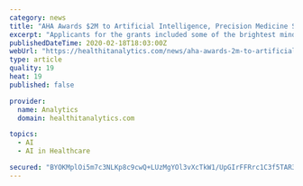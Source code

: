 ```yaml
---
category: news
title: "AHA Awards $2M to Artificial Intelligence, Precision Medicine Studies"
excerpt: "Applicants for the grants included some of the brightest minds in the fields of artificial intelligence, machine learning ... who will receive $1 million over four years for a project using AI on dual antiplatelet therapy duration. Andrew McCulloch, PhD, of the University of California San Diego, will receive $200,000 over two years for ..."
publishedDateTime: 2020-02-18T18:03:00Z
webUrl: "https://healthitanalytics.com/news/aha-awards-2m-to-artificial-intelligence-precision-medicine-studies"
type: article
quality: 19
heat: 19
published: false

provider:
  name: Analytics
  domain: healthitanalytics.com

topics:
  - AI
  - AI in Healthcare

secured: "BYOKMplOi5m7c3NLKp8c9cwQ+LUzMgYOl3vXcTkW1/UpGIrFFRrc1C3f5TAR3cHG2IoQ33LBLUdcyJ8nROIoNEe2gOzbzS2LciDVJ9jPIAGeZiuU1eBQ7KD8KblizgPJmqFBnvTWNEZ0tZCenMp+COSl4tRL/WWC4Lmhq1TtFiqGKl7oK8EEwNskaybukCy9QnibWzHxuqMoMm6rhU/SrO9C3ZFiIMx0LS8hR4hS6UduTn6Zc4ZXI8TxsRtP9EYJ5G6YqEtCAdEYh+vYVrcU0eXHmyIxD5izGUwdJpV4fi3rZz3OstdlgWHOc9ahix6dlpaS8YHio+j6oBX1uw0M4B6FW/KJFeCMpJa1C9lm5kHQjau2WY1dIilR1G/zS1OGmvn/I0ndObs/lU2pGcMaPxr4IvnJapeAJVNuiT08IYhBEbP0Q29Nsvgh1Y696GquXEuVsbkQhiiyJcKfBb8ZU1YHDYGdQhLTWaKHeC3jZlc=;F57Niri9zPiumg8jeD6twQ=="
---
```


